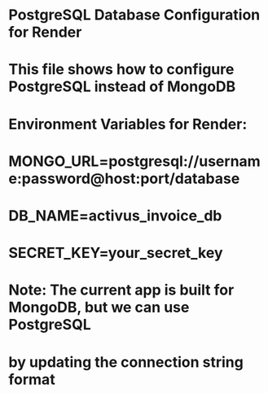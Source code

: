 # PostgreSQL Database Configuration for Render
# This file shows how to configure PostgreSQL instead of MongoDB

# Environment Variables for Render:
# MONGO_URL=postgresql://username:password@host:port/database
# DB_NAME=activus_invoice_db
# SECRET_KEY=your_secret_key

# Note: The current app is built for MongoDB, but we can use PostgreSQL
# by updating the connection string format
